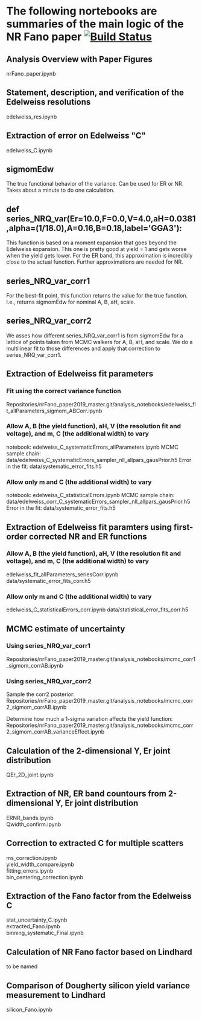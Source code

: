 # The following nortebooks are summaries of the main logic of the NR Fano paper [![Build Status](https://travis-ci.com/villano-lab/nrFano_paper2019.svg?branch=master)](https://travis-ci.com/villano-lab/nrFano_paper2019)

## Analysis Overview with Paper Figures
nrFano_paper.ipynb

## Statement, description, and verification of the Edelweiss resolutions <br/>
edelweiss_res.ipynb

## Extraction of error on Edelweiss "C" <br/>
edelweiss_C.ipynb

## sigmomEdw
The true functional behavior of the variance.  Can be used for ER or NR.  Takes about a minute to do one calculation.

## def series_NRQ_var(Er=10.0,F=0.0,V=4.0,aH=0.0381,alpha=(1/18.0),A=0.16,B=0.18,label='GGA3'):
This function is based on a moment expansion that goes beyond the Edelweiss expansion.  This one is pretty good at yield = 1 and gets worse when the yield gets lower.  For the ER band, this approximation is incredibly close to the actual function.  Further approximations are needed for NR.

## series_NRQ_var_corr1
For the best-fit point, this function returns the value for the true function.  I.e., returns sigmomEdw for nominal A, B, aH, scale.

## series_NRQ_var_corr2
We asses how different series_NRQ_var_corr1 is from sigmomEdw for a lattice of points taken from MCMC walkers for A, B, aH, and scale.  We do a multilinear fit to those differences and apply that correction to series_NRQ_var_corr1.

## Extraction of Edelweiss fit parameters 
### Fit using the correct variance function 
Repositories/nrFano_paper2019_master.git/analysis_notebooks/edelweiss_fit_allParameters_sigmom_ABCorr.ipynb

### Allow A, B (the yield function), aH, V (the resolution fit and voltage), and m, C (the additional width) to vary
notebook: edelweiss_C_systematicErrors_allParameters.ipynb
MCMC sample chain: data/edelweiss_C_systematicErrors_sampler_nll_allpars_gausPrior.h5
Error in the fit: data/systematic_error_fits.h5

### Allow only m and C (the additional width) to vary
notebook: edelweiss_C_statisticalErrors.ipynb
MCMC sample chain: data/edelweiss_corr_C_systematicErrors_sampler_nll_allpars_gausPrior.h5
Error in the fit: data/systematic_error_fits.h5

## Extraction of Edelweiss fit paramters using first-order corrected NR and ER functions <br/>
### Allow A, B (the yield function), aH, V (the resolution fit and voltage), and m, C (the additional width) to vary
edelweiss_fit_allParameters_seriesCorr.ipynb
data/systematic_error_fits_corr.h5

### Allow only m and C (the additional width) to vary
edelweiss_C_statisticalErrors_corr.ipynb
data/statistical_error_fits_corr.h5

## MCMC estimate of uncertainty
### Using series_NRQ_var_corr1
Repositories/nrFano_paper2019_master.git/analysis_notebooks/mcmc_corr1_sigmom_corrAB.ipynb

### Using series_NRQ_var_corr2
Sample the corr2 posterior:
Repositories/nrFano_paper2019_master.git/analysis_notebooks/mcmc_corr2_sigmom_corrAB.ipynb

Determine how much a 1-sigma variation affects the yield function:
Repositories/nrFano_paper2019_master.git/analysis_notebooks/mcmc_corr2_sigmom_corrAB_varianceEffect.ipynb

## Calculation of the 2-dimensional Y, Er joint distribution <br/>
QEr_2D_joint.ipynb <br/>
<!---addendum -- check normalization against Arvind's function <br/>
addendum -- do the Er integral analytically <br/> --->

## Extraction of NR, ER band countours from 2-dimensional Y, Er joint distribution <br/>
ERNR_bands.ipynb <br/>
Qwidth_confirm.ipynb <br/>

## Correction to extracted C for multiple scatters <br/>
ms_correction.ipynb <br/>
yield_width_compare.ipynb <br/> 
fitting_errors.ipynb <br/>
bin_centering_correction.ipynb <br/>

## Extraction of the Fano factor from the Edelweiss C <br/>
stat_uncertainty_C.ipynb <br/>
extracted_Fano.ipynb <br/>
binning_systematic_Final.ipynb <br/>

## Calculation of NR Fano factor based on Lindhard <br/>
to be named

## Comparison of Dougherty silicon yield variance measurement to Lindhard <br/>
silicon_Fano.ipynb

<!--- [comment]: # the following moved to a subsequent publication --->
<!--- [comment]: # ## Dark Matter limit comparison given different Fano estimates <br/> --->
<!--- [comment]: # to be named --->
